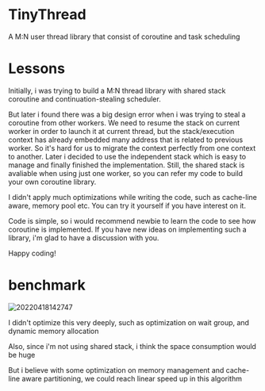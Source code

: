 # TinyThread

A M:N user thread library that consist of coroutine and task scheduling

# Lessons

Initially, i was trying to build a M:N thread library with shared stack coroutine and continuation-stealing scheduler.

But later i found there was a big design error when i was trying to steal a coroutine from other workers. We need to resume the stack on current worker in order to launch it at current thread, but the stack/execution context has already embedded many address that is related to previous worker. So it's hard for us to migrate the context perfectly from one context to another. Later i decided to use the independent stack which is easy to manage and finally finished the implementation. Still, the shared stack is avaliable when using just one worker, so you can refer my code to build your own coroutine library.

I didn't apply much optimizations while writing the code, such as cache-line aware, memory pool etc. You can try it yourself if you have interest on it.

Code is simple, so i would recommend newbie to learn the code to see how coroutine is implemented. If you have new ideas on implementing such a library, i'm glad to have a discussion with you.

Happy coding!

# benchmark

![20220418142747](https://picsheep.oss-cn-beijing.aliyuncs.com/pic/20220418142747.png)

I didn't optimize this very deeply, such as optimization on wait group, and dynamic memory allocation

Also, since i'm not using shared stack, i think the space consumption would be huge

But i believe with some optimization on memory management and cache-line aware partitioning, we could reach linear speed up in this algorithm